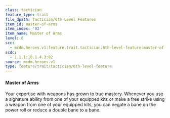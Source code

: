 ```yaml
---
class: tactician
feature_type: trait
file_dpath: Tactician/6th-Level Features
item_id: master-of-arms
item_index: '02'
item_name: Master of Arms
level: 6
scc:
  - mcdm.heroes.v1:feature.trait.tactician.6th-level-feature:master-of-arms
scdc:
  - 1.1.1:10.1.4.3:02
source: mcdm.heroes.v1
type: feature/trait/tactician/6th-level-feature
---
```


#### Master of Arms

Your expertise with weapons has grown to true mastery. Whenever you use a signature ability from one of your equipped kits or make a free strike using a weapon from one of your equipped kits, you can negate a bane on the power roll or reduce a double bane to a bane.
